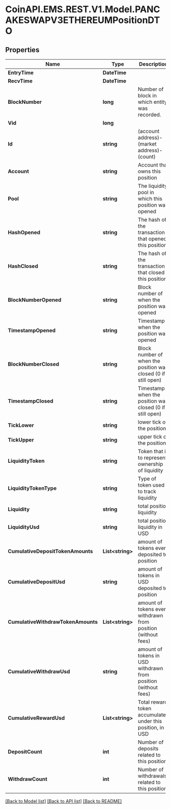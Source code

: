 
# CoinAPI.EMS.REST.V1.Model.PANCAKESWAPV3ETHEREUMPositionDTO

## Properties

Name | Type | Description | Notes
------------ | ------------- | ------------- | -------------
**EntryTime** | **DateTime** |  | [optional] 
**RecvTime** | **DateTime** |  | [optional] 
**BlockNumber** | **long** | Number of block in which entity was recorded. | [optional] 
**Vid** | **long** |  | [optional] 
**Id** | **string** | (account address)-(market address)-(count) | [optional] 
**Account** | **string** | Account that owns this position | [optional] 
**Pool** | **string** | The liquidity pool in which this position was opened | [optional] 
**HashOpened** | **string** | The hash of the transaction that opened this position | [optional] 
**HashClosed** | **string** | The hash of the transaction that closed this position | [optional] 
**BlockNumberOpened** | **string** | Block number of when the position was opened | [optional] 
**TimestampOpened** | **string** | Timestamp when the position was opened | [optional] 
**BlockNumberClosed** | **string** | Block number of when the position was closed (0 if still open) | [optional] 
**TimestampClosed** | **string** | Timestamp when the position was closed (0 if still open) | [optional] 
**TickLower** | **string** | lower tick of the position | [optional] 
**TickUpper** | **string** | upper tick of the position | [optional] 
**LiquidityToken** | **string** | Token that is to represent ownership of liquidity | [optional] 
**LiquidityTokenType** | **string** | Type of token used to track liquidity | [optional] 
**Liquidity** | **string** | total position liquidity | [optional] 
**LiquidityUsd** | **string** | total position liquidity in USD | [optional] 
**CumulativeDepositTokenAmounts** | **List&lt;string&gt;** | amount of tokens ever deposited to position | [optional] 
**CumulativeDepositUsd** | **string** | amount of tokens in USD deposited to position | [optional] 
**CumulativeWithdrawTokenAmounts** | **List&lt;string&gt;** | amount of tokens ever withdrawn from position (without fees) | [optional] 
**CumulativeWithdrawUsd** | **string** | amount of tokens in USD withdrawn from position (without fees) | [optional] 
**CumulativeRewardUsd** | **List&lt;string&gt;** | Total reward token accumulated under this position, in USD | [optional] 
**DepositCount** | **int** | Number of deposits related to this position | [optional] 
**WithdrawCount** | **int** | Number of withdrawals related to this position | [optional] 

[[Back to Model list]](../README.md#documentation-for-models)
[[Back to API list]](../README.md#documentation-for-api-endpoints)
[[Back to README]](../README.md)

